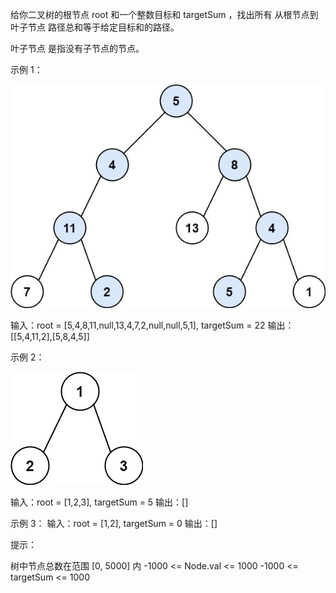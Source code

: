 给你二叉树的根节点 root 和一个整数目标和 targetSum ，找出所有 从根节点到叶子节点 路径总和等于给定目标和的路径。

叶子节点 是指没有子节点的节点。

示例 1：

![img.png](img.png)

输入：root = [5,4,8,11,null,13,4,7,2,null,null,5,1], targetSum = 22
输出：[[5,4,11,2],[5,8,4,5]]

示例 2：

![img_1.png](img_1.png)

输入：root = [1,2,3], targetSum = 5
输出：[]

示例 3：
输入：root = [1,2], targetSum = 0
输出：[]

提示：

树中节点总数在范围 [0, 5000] 内
-1000 <= Node.val <= 1000
-1000 <= targetSum <= 1000
